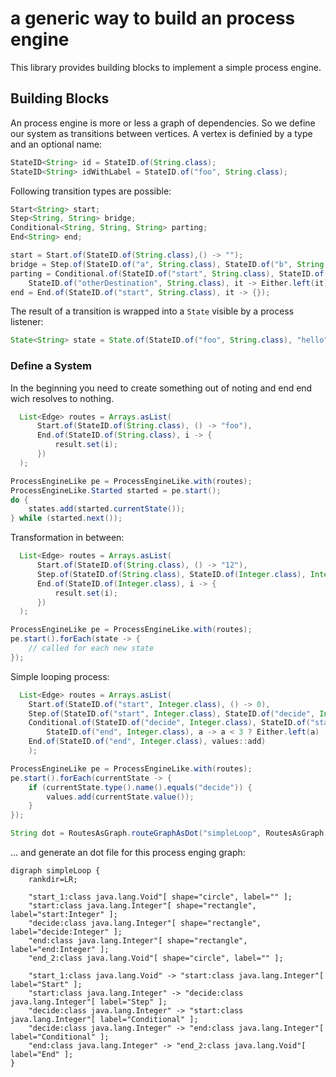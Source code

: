 # a generic way to build an process engine

This library provides building blocks to implement a simple process engine. 

## Building Blocks

An process engine is more or less a graph of dependencies. So we define our system as transitions between vertices. 
A vertex is definied by a type and an optional name:

```java
StateID<String> id = StateID.of(String.class);
StateID<String> idWithLabel = StateID.of("foo", String.class);
```

Following transition types are possible:

```java
Start<String> start;
Step<String, String> bridge;
Conditional<String, String, String> parting;
End<String> end;

start = Start.of(StateID.of(String.class),() -> "");
bridge = Step.of(StateID.of("a", String.class), StateID.of("b", String.class), it -> it);
parting = Conditional.of(StateID.of("start", String.class), StateID.of("oneDestination", String.class),
    StateID.of("otherDestination", String.class), it -> Either.left(it));
end = End.of(StateID.of("start", String.class), it -> {});
```

The result of a transition is wrapped into a `State` visible by a process listener:

```java
State<String> state = State.of(StateID.of("foo", String.class), "hello");
```

### Define a System

In the beginning you need to create something out of noting and end end wich resolves to nothing.

```java
  List<Edge> routes = Arrays.asList(
      Start.of(StateID.of(String.class), () -> "foo"),
      End.of(StateID.of(String.class), i -> {
          result.set(i);
      })
  );

ProcessEngineLike pe = ProcessEngineLike.with(routes);
ProcessEngineLike.Started started = pe.start();
do {
    states.add(started.currentState());
} while (started.next());

```

Transformation in between:

```java
  List<Edge> routes = Arrays.asList(
      Start.of(StateID.of(String.class), () -> "12"),
      Step.of(StateID.of(String.class), StateID.of(Integer.class), Integer::valueOf),
      End.of(StateID.of(Integer.class), i -> {
          result.set(i);
      })
  );

ProcessEngineLike pe = ProcessEngineLike.with(routes);
pe.start().forEach(state -> {
    // called for each new state
});
```

Simple looping process:

```java
  List<Edge> routes = Arrays.asList(
    Start.of(StateID.of("start", Integer.class), () -> 0),
    Step.of(StateID.of("start", Integer.class), StateID.of("decide", Integer.class), a -> a + 1),
    Conditional.of(StateID.of("decide", Integer.class), StateID.of("start", Integer.class),
        StateID.of("end", Integer.class), a -> a < 3 ? Either.left(a) : Either.right(a)),
    End.of(StateID.of("end", Integer.class), values::add)
    );

ProcessEngineLike pe = ProcessEngineLike.with(routes);
pe.start().forEach(currentState -> {
    if (currentState.type().name().equals("decide")) {
        values.add(currentState.value());
    }
});

String dot = RoutesAsGraph.routeGraphAsDot("simpleLoop", RoutesAsGraph.asGraphIncludingStartAndEnd(routes));
```

... and generate an dot file for this process enging graph: 

```
digraph simpleLoop {
	rankdir=LR;

	"start_1:class java.lang.Void"[ shape="circle", label="" ];
	"start:class java.lang.Integer"[ shape="rectangle", label="start:Integer" ];
	"decide:class java.lang.Integer"[ shape="rectangle", label="decide:Integer" ];
	"end:class java.lang.Integer"[ shape="rectangle", label="end:Integer" ];
	"end_2:class java.lang.Void"[ shape="circle", label="" ];

	"start_1:class java.lang.Void" -> "start:class java.lang.Integer"[ label="Start" ];
	"start:class java.lang.Integer" -> "decide:class java.lang.Integer"[ label="Step" ];
	"decide:class java.lang.Integer" -> "start:class java.lang.Integer"[ label="Conditional" ];
	"decide:class java.lang.Integer" -> "end:class java.lang.Integer"[ label="Conditional" ];
	"end:class java.lang.Integer" -> "end_2:class java.lang.Void"[ label="End" ];
}

```